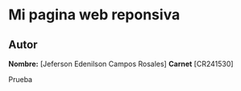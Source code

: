 

# Mi pagina web reponsiva
## Autor
**Nombre:** [Jeferson Edenilson Campos Rosales]
**Carnet** [CR241530]

Prueba 
